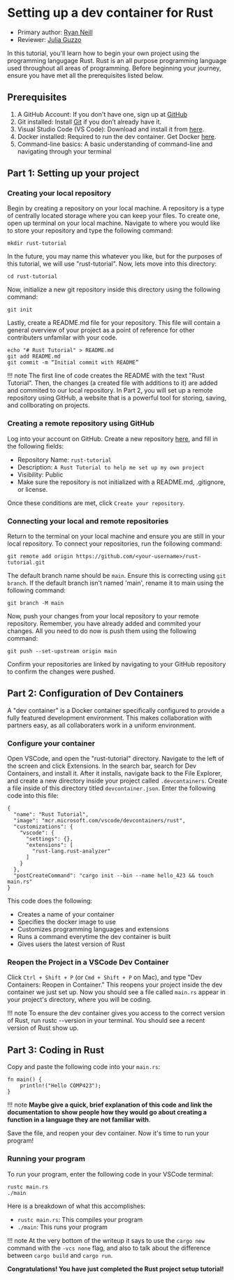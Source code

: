 # Setting up a dev container for Rust

* Primary author: [Ryan Neill](https://github.com/raneill26)
* Reviewer: [Julia Guzzo](https://github.com/jkguzzo)

In this tutorial, you'll learn how to begin your own project using the programming langugage Rust. Rust is an all purpose programming language used throughout all areas of programming. Before beginning your journey, ensure you have met all the prerequisites listed below.

## Prerequisites

1. A GitHub Account: If you don't have one, sign up at [GitHub](https://github.com)
2. Git installed: Install [Git](https://git-scm.com/book/en/v2/Getting-Started-Installing-Git) if you don’t already have it.
3. Visual Studio Code (VS Code): Download and install it from [here](https://code.visualstudio.com/).
4. Docker installed: Required to run the dev container. Get Docker [here](https://www.docker.com/products/docker-desktop/).
5. Command-line basics: A basic understanding of command-line and navigating through your terminal

## Part 1: Setting up your project
### Creating your local repository

Begin by creating a repository on your local machine. A repository is a type of centrally located storage where you can keep your files. To create one, open up terminal on your local machine. Navigate to where you would like to store your repository and type the following command:

```
mkdir rust-tutorial
```

In the future, you may name this whatever you like, but for the purposes of this tutorial, we will use "rust-tutorial". Now, lets move into this directory:

```
cd rust-tutorial
```

Now, initialize a new git repository inside this directory using the following command:

```
git init
```

Lastly, create a README.md file for your repository. This file will contain a general overview of your project as a point of reference for other contributers unfamilar with your code. 

```
echo "# Rust Tutorial" > README.md 
git add README.md
git commit -m “Initial commit with README”
```

!!! note 
    The first line of code creates the README with the text "Rust Tutorial". Then, the changes (a created file with additions to it) are added and commited to our local repository. In Part 2, you will set up a remote repository using GitHub, a website that is a powerful tool for storing, saving, and collborating on projects. 

### Creating a remote repository using GitHub

Log into your account on GitHub. Create a new repository [here](https://github.com/new), and fill in the following fields:

- Repository Name: ```rust-tutorial```
- Description: ```A Rust Tutorial to help me set up my own project```
- Visibility: Public
- Make sure the repository is not initialized with a README.md, .gitignore, or license. 

Once these conditions are met, click ```Create your repository```.

### Connecting your local and remote repositories
Return to the terminal on your local machine and ensure you are still in your local repository. To connect your repositories, run the following command:

```
git remote add origin https://github.com/<your-username>/rust-tutorial.git
```

The default branch name should be ```main```. Ensure this is correcting using ```git branch```. If the default branch isn't named 'main', rename it to main using the following command:

```
git branch -M main  
```

Now, push your changes from your local repository to your remote repository. Remember, you have already added and commited your changes. All you need to do now is push them using the following command: 

```
git push --set-upstream origin main
```

Confirm your repositories are linked by navigating to your GitHub repository to confirm the changes were pushed.

## Part 2: Configuration of Dev Containers
A "dev container" is a Docker container specifically configured to provide a fully featured development environment. This makes collaboration with partners easy, as all collaboraters work in a uniform environment. 

### Configure your container
Open VSCode, and open the "rust-tutorial" directory. Navigate to the left of the screen and click Extensions. In the search bar, search for Dev Containers, and install it. After it installs, navigate back to the File Explorer, and create a new directory inside your project called ```.devcontainers```. Create a file inside of this directory titled ```devcontainer.json```. Enter the following code into this file:

```
{
  "name": "Rust Tutorial",
  "image": "mcr.microsoft.com/vscode/devcontainers/rust",
  "customizations": {
    "vscode": {
      "settings": {},
      "extensions": [
        "rust-lang.rust-analyzer"
      ]
    }
  },
  "postCreateCommand": "cargo init --bin --name hello_423 && touch main.rs"
}
```

This code does the following: 

- Creates a name of your container
- Specifies the docker image to use
- Customizes programming languages and extensions
- Runs a command everytime the dev container is built
- Gives users the latest version of Rust

### Reopen the Project in a VSCode Dev Container
Click ```Ctrl + Shift + P``` (or ```Cmd + Shift + P``` on Mac), and type "Dev Containers: Reopen in Container." This reopens your project inside the dev container we just set up. Now you should see a file called ```main.rs``` appear in your project's directory, where you will be coding. 

!!! note
    To ensure the dev container gives you access to the correct version of Rust, run rustc --version in your terminal. You should see a recent version of Rust show up.

## Part 3: Coding in Rust
Copy and paste the following code into your ```main.rs```:

```
fn main() {
    println!("Hello COMP423");
}
```
!!! note
    **Maybe give a quick, brief explanation of this code and link the documentation to show people how they would go about creating a function in a language they are not familiar with**.

Save the file, and reopen your dev container. Now it's time to run your program!

### Running your program
To run your program, enter the following code in your VSCode terminal: 

```
rustc main.rs
./main
```

Here is a breakdown of what this accomplishes:

- ```rustc main.rs```: This compiles your program
- ```./main```: This runs your program

!!! note
    At the very bottom of the writeup it says to use the ```cargo new``` command with the ```-vcs none``` flag, and also to talk about the difference between ```cargo build``` and ```cargo run```.
    
**Congratulations! You have just completed the Rust project setup tutorial!**